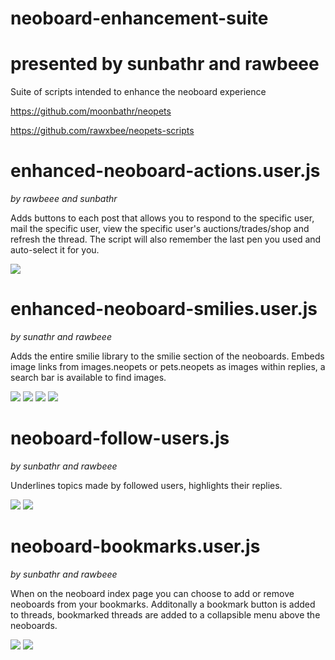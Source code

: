 # neoboard-enhancement-suite
# presented by sunbathr and rawbeee
Suite of scripts intended to enhance the neoboard experience

https://github.com/moonbathr/neopets

https://github.com/rawxbee/neopets-scripts

# enhanced-neoboard-actions.user.js
*by rawbeee and sunbathr*

Adds buttons to each post that allows you to respond to the specific user, mail the specific user, view the specific user's auctions/trades/shop and refresh the thread. The script will also remember the last pen you used and auto-select it for you.

<img src="https://i.imgur.com/l8tZf34.png">

# enhanced-neoboard-smilies.user.js
*by sunathr and rawbeee*

Adds the entire smilie library to the smilie section of the neoboards. Embeds image links from images.neopets or pets.neopets as images within replies, a search bar is available to find images.

<img src="https://i.imgur.com/UOB65pz.png">

<img src="https://i.imgur.com/m3IZTio.png">

<img src="https://im5.ezgif.com/tmp/ezgif-5-5918a0062284.gif">

<img src="https://i.imgur.com/Qxcsdjy.png">

# neoboard-follow-users.js
*by sunbathr and rawbeee*

Underlines topics made by followed users, highlights their replies.

<img src="https://i.imgur.com/CcEyyog.png">

<img src="https://i.imgur.com/YfJZycn.png">

# neoboard-bookmarks.user.js
*by sunbathr and rawbeee*

When on the neoboard index page you can choose to add or remove neoboards from your bookmarks. Additonally a bookmark button is added to threads, bookmarked threads are added to a collapsible menu above the neoboards.

<img src="https://i.imgur.com/ytLiz0F.png">

<img src="https://i.imgur.com/ydv6oPT.png">

